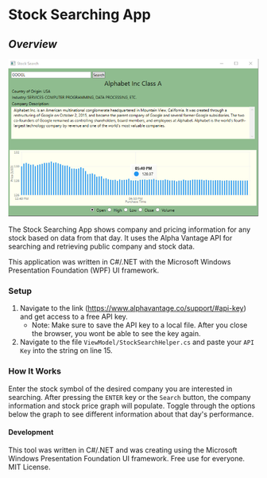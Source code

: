 # Stock Searching App

## _Overview_

![alt text](Resources/StockAppImage.png "Title")

The Stock Searching App shows company and pricing information for any stock based on data from that day. It uses the Alpha Vantage API for searching and retrieving public company and stock data.

This application was written in C#/.NET with the Microsoft Windows Presentation Foundation (WPF) UI framework.

### Setup
1. Navigate to the link (https://www.alphavantage.co/support/#api-key) and get access to a free API key.
    - Note: Make sure to save the API key to a local file. After you close the browser, you wont be able to see the key again.
2. Navigate to the file `ViewModel/StockSearchHelper.cs` and paste your `API Key` into the string on line 15. 

### How It Works

Enter the stock symbol of the desired company you are interested in searching. After pressing the `ENTER` key or the `Search` button, the company information and stock price graph will populate. Toggle through the options below the graph to see different information about that day's performance.

#### Development

This tool was written in C#/.NET and was creating using the Microsoft Windows Presentation Foundation UI framework. Free use for everyone. MIT License.